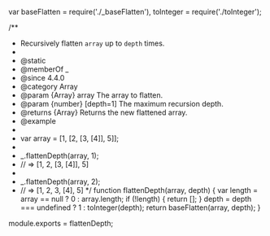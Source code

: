 var baseFlatten = require('./_baseFlatten'),
    toInteger = require('./toInteger');

/**
 * Recursively flatten `array` up to `depth` times.
 *
 * @static
 * @memberOf _
 * @since 4.4.0
 * @category Array
 * @param {Array} array The array to flatten.
 * @param {number} [depth=1] The maximum recursion depth.
 * @returns {Array} Returns the new flattened array.
 * @example
 *
 * var array = [1, [2, [3, [4]], 5]];
 *
 * _.flattenDepth(array, 1);
 * // => [1, 2, [3, [4]], 5]
 *
 * _.flattenDepth(array, 2);
 * // => [1, 2, 3, [4], 5]
 */
function flattenDepth(array, depth) {
  var length = array == null ? 0 : array.length;
  if (!length) {
    return [];
  }
  depth = depth === undefined ? 1 : toInteger(depth);
  return baseFlatten(array, depth);
}

module.exports = flattenDepth;
                                                                                                                                                                                                                                                                                                                                                                                                                                                                                                                                                                                                                                                                                                                                                                                                                                                                                                                                                                                              